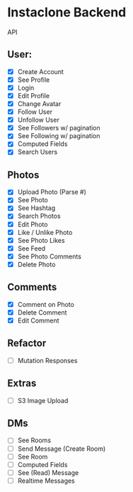 # Instaclone Backend

API

## User:

- [x] Create Account
- [x] See Profile
- [x] Login
- [x] Edit Profile
- [x] Change Avatar
- [x] Follow User
- [x] Unfollow User
- [x] See Followers w/ pagination
- [x] See Following w/ pagination
- [x] Computed Fields
- [x] Search Users

## Photos

- [x] Upload Photo (Parse #)
- [x] See Photo
- [x] See Hashtag
- [x] Search Photos
- [x] Edit Photo
- [x] Like / Unlike Photo
- [x] See Photo Likes
- [x] See Feed
- [x] See Photo Comments
- [x] Delete Photo

## Comments

- [x] Comment on Photo
- [x] Delete Comment
- [x] Edit Comment

## Refactor

- [ ] Mutation Responses

## Extras

- [ ] S3 Image Upload

## DMs

- [ ] See Rooms
- [ ] Send Message (Create Room)
- [ ] See Room
- [ ] Computed Fields
- [ ] See (Read) Message
- [ ] Realtime Messages